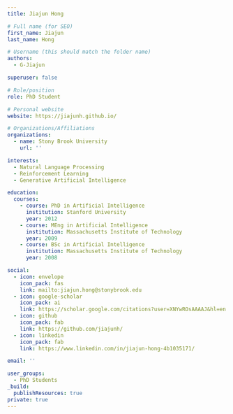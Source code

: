 ```yaml
---
title: Jiajun Hong

# Full name (for SEO)
first_name: Jiajun
last_name: Hong

# Username (this should match the folder name)
authors:
  - G-Jiajun

superuser: false

# Role/position
role: PhD Student

# Personal website
website: https://jiajunh.github.io/

# Organizations/Affiliations
organizations:
  - name: Stony Brook University
    url: ''

interests:
  - Natural Language Processing
  - Reinforcement Learning
  - Generative Artificial Intelligence

education:
  courses:
    - course: PhD in Artificial Intelligence
      institution: Stanford University
      year: 2012
    - course: MEng in Artificial Intelligence
      institution: Massachusetts Institute of Technology
      year: 2009
    - course: BSc in Artificial Intelligence
      institution: Massachusetts Institute of Technology
      year: 2008

social:
  - icon: envelope
    icon_pack: fas
    link: mailto:jiajun.hong@stonybrook.edu
  - icon: google-scholar
    icon_pack: ai
    link: https://scholar.google.com/citations?user=XNYwROsAAAAJ&hl=en
  - icon: github
    icon_pack: fab
    link: https://github.com/jiajunh/
  - icon: linkedin
    icon_pack: fab
    link: https://www.linkedin.com/in/jiajun-hong-4b1035171/

email: ''

user_groups:
  - PhD Students
_build:
  publishResources: true
private: true
---
```

